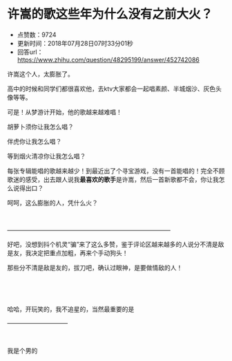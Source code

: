 # 许嵩的歌这些年为什么没有之前大火？
- 点赞数：9724
- 更新时间：2018年07月28日07时33分01秒
- 回答url：https://www.zhihu.com/question/48295199/answer/452742086
<body>
 <p data-pid="t_4-17Mv">许嵩这个人，太膨胀了。</p>
 <p data-pid="NbBqePql">高中的时候和同学们都很喜欢他，去ktv大家都会一起唱素颜、半城烟沙、灰色头像等等。</p>
 <p data-pid="a5L5Qe4N">可是！从梦游计开始，他的歌越来越难唱！</p>
 <p data-pid="r12ysYKj">胡萝卜须你让我怎么唱？</p>
 <p data-pid="dMxzxOAN">伴虎你让我怎么唱？</p>
 <p data-pid="grl5KNnZ">等到烟火清凉你让我怎么唱？</p>
 <p data-pid="urW4Tb52">每张专辑能唱的歌越来越少！到最近出了个寻宝游戏，没有一首能唱的！完全不顾歌迷的感受，出去跟人说我<b>最喜欢的歌手</b>是许嵩，然后一首新歌都不会，你让我怎么说得出口？</p>
 <p data-pid="bcz4pt3N">呵呵，这么膨胀的人，凭什么火？</p>
 <p class="ztext-empty-paragraph"><br></p>
 <p data-pid="MGNui9my">———————————————————————————</p>
 <p data-pid="aVFpHTYw">好吧，没想到抖个机灵“骗”来了这么多赞，鉴于评论区越来越多的人说分不清是敌是友，我决定把重点加粗，再来个手动狗头！</p>
 <p data-pid="H-aGl7xX">那些分不清是敌是友的，拔刀吧，确认过眼神，是要做情敌的人！</p>
 <p class="ztext-empty-paragraph"><br></p>
 <p class="ztext-empty-paragraph"><br></p>
 <p data-pid="Re-EFUIw">哈哈，开玩笑的，我不追星的，当然最重要的是</p>
 <p data-pid="yA8KPiwm">——————————</p>
 <p class="ztext-empty-paragraph"><br></p>
 <p data-pid="7-C-Ik1t">我是个男的</p>
</body>